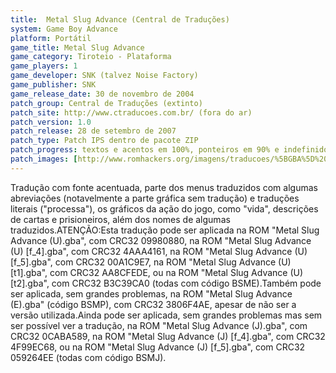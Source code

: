 ```yaml
---
title:  Metal Slug Advance (Central de Traduções)
system: Game Boy Advance
platform: Portátil
game_title: Metal Slug Advance
game_category: Tiroteio - Plataforma
game_players: 1
game_developer: SNK (talvez Noise Factory)
game_publisher: SNK
game_release_date: 30 de novembro de 2004
patch_group: Central de Traduções (extinto)
patch_site: http://www.ctraducoes.com.br/ (fora do ar)
patch_version: 1.0
patch_release: 28 de setembro de 2007
patch_type: Patch IPS dentro de pacote ZIP
patch_progress: textos e acentos em 100%, ponteiros em 90% e indefinido sobre gráficos
patch_images: [http://www.romhackers.org/imagens/traducoes/%5BGBA%5D%20Metal%20Slug%20Advance%20-%20Central%20de%20Tradu%C3%A7%C3%B5es%20-%201.png,http://www.romhackers.org/imagens/traducoes/%5BGBA%5D%20Metal%20Slug%20Advance%20-%20Central%20de%20Tradu%C3%A7%C3%B5es%20-%202.png,http://www.romhackers.org/imagens/traducoes/%5BGBA%5D%20Metal%20Slug%20Advance%20-%20Central%20de%20Tradu%C3%A7%C3%B5es%20-%203.png]
---
```

Tradução com fonte acentuada, parte dos menus traduzidos com algumas abreviações (notavelmente a parte gráfica sem tradução) e traduções literais ("processa"), os gráficos da ação do jogo, como "vida", descrições de cartas e prisioneiros, além dos nomes de algumas traduzidos.ATENÇÃO:Esta tradução pode ser aplicada na ROM "Metal Slug Advance (U).gba", com CRC32 09980880, na ROM "Metal Slug Advance (U) [f_4].gba", com CRC32 4AAA4161, na ROM "Metal Slug Advance (U) [f_5].gba", com CRC32 00A1C9E7, na ROM "Metal Slug Advance (U) [t1].gba", com CRC32 AA8CFEDE, ou na ROM "Metal Slug Advance (U) [t2].gba", com CRC32 B3C39CA0 (todas com código BSME).Também pode ser aplicada, sem grandes problemas, na ROM "Metal Slug Advance (E).gba" (código BSMP), com CRC32 3806F4AE, apesar de não ser a versão utilizada.Ainda pode ser aplicada, sem grandes problemas mas sem ser possível ver a tradução, na ROM "Metal Slug Advance (J).gba", com CRC32 0CABA589, na ROM "Metal Slug Advance (J) [f_4].gba", com CRC32 4F99EC68, ou na ROM "Metal Slug Advance (J) [f_5].gba", com CRC32 059264EE (todas com código BSMJ).